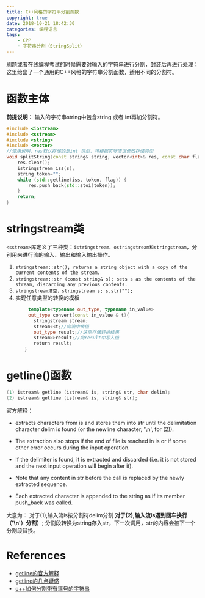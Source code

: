```yaml
---
title: C++风格的字符串分割函数
copyright: true
date: 2018-10-21 18:42:30
categories: 编程语言
tags:
    - CPP
    - 字符串分割（StringSplit）
---
```

刷题或者在线编程考试的时候需要对输入的字符串进行分割，封装后再进行处理；
这里给出了一个通用的C++风格的字符串分割函数，适用不同的分割符。
<!--more-->

# 函数主体
**前提说明：** 输入的字符串string中包含string 或者 int再加分割符。
```cpp
#include <iostream>
#include <sstream>
#include <string>
#include <vector>
//使用说明，res默认存储的是int 类型，可根据实际情况修改存储类型
void splitString(const string& string, vector<int>& res, const char flag = ' ') {
    res.clear();
    istringstream iss(s);
    string token="";
    while (std::getline(iss, token, flag)) {
        res.push_back(std::stoi(token));
    }
    return;
}

```
# stringstream类
`<sstream>`库定义了三种类：`istringstream、ostringstream和stringstream`，分别用来进行流的输入、输出和输入输出操作。
1. `stringstream::str(); returns a string object with a copy of the current contents of the stream.`
2. `stringstream::str (const string& s); sets s as the contents of the stream, discarding any previous contents.`
3. `stringstream清空，stringstream s; s.str("");`
4. 实现任意类型的转换的模板

```cpp
        template<typename out_type, typename in_value>
        out_type convert(const in_value & t){
　　　　　　stringstream stream;
　　　　　　stream<<t;//向流中传值
　　　　　　out_type result;//这里存储转换结果
　　　　　　stream>>result;//向result中写入值
　　　　　　return result;
　　　　}
```

# getline()函数
```cpp
(1)	istream& getline (istream& is, string& str, char delim);
(2)	istream& getline (istream& is, string& str);
```
官方解释：
- extracts characters from is and stores them into str until the delimitation character delim is found (or the newline character, '\n', for (2)).

- The extraction also stops if the end of file is reached in is or if some other error occurs during the input operation.

- If the delimiter is found, it is extracted and discarded (i.e. it is not stored and the next input operation will begin after it).

- Note that any content in str before the call is replaced by the newly extracted sequence.

- Each extracted character is appended to the string as if its member push_back was called.

大意为：
对于(1),输入流is按分割符delim分割 **对于(2),输入流is遇到回车换行（'\n'）分割）**;
分割段转换为string存入str，下一次调用，str的内容会被下一个分割段替换。

# References
- [getline的官方解释](http://www.cplusplus.com/reference/string/string/getline/)
- [getline的几点疑惑](https://blog.csdn.net/u013660169/article/details/41726973)
- [c++如何分割带有逗号的字符串](https://blog.csdn.net/u013024710/article/details/50514396)
